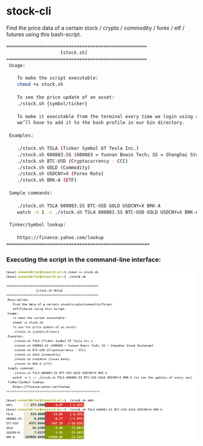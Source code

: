 # stock-cli
Find the price data of a certain stock / crypto / commodity / forex / etf / futures using this bash-script.
```bash
====================================================
                    [stock.sh]
====================================================
 Usage:
    
    To make the script executable:
    chmod +x stock.sh
    
    To see the price update of an asset:
    ./stock.sh {symbol/ticker}
    
    To make it executable from the terminal every time we login using stock {usage},
    we’ll have to add it to the bash profile in our bin directory.
 
 Examples:
    
    ./stock.sh TSLA (Tinker Symbol Of Tesla Inc.)
    ./stock.sh 600883.SS (600883 = Yunnan Bowin Tech; SS = Shanghai Stock Exchange)
    ./stock.sh BTC-USD (Cryptocurrency - CCC)
    ./stock.sh GOLD (Commodity)
    ./stock.sh USDCNY=X (Forex Rate)
    ./stock.sh BRK-A (ETF)
 
 Sample commands: 
    
    ./stock.sh TSLA 600883.SS BTC-USD GOLD USDCNY=X BRK-A
    watch -n 1 -c ./stock.sh TSLA 600883.SS BTC-USD GOLD USDCNY=X BRK-A (to see the updates of every sec)
 
 Tinker/Symbol lookup:
   
    https://finance.yahoo.com/lookup
=====================================================
```
### Executing the script in the command-line interface:
![stock.sh](Screenshot/stock-cli.png)


